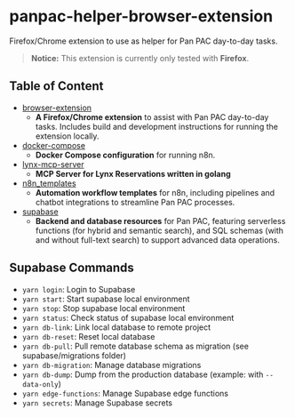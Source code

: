 # panpac-helper-browser-extension

Firefox/Chrome extension to use as helper for Pan PAC day-to-day tasks.

> **Notice:** This extension is currently only tested with **Firefox**.

## Table of Content

- [browser-extension](./browser-extension/)
  - **A Firefox/Chrome extension** to assist with Pan PAC day-to-day tasks. Includes build and development instructions for running the extension locally.
- [docker-compose](./docker-compose/)
  - **Docker Compose configuration** for running n8n.
- [lynx-mcp-server](./lynx-mcp-server/)
  - **MCP Server for Lynx Reservations written in golang**
- [n8n_templates](./n8n_templates/)
  - **Automation workflow templates** for n8n, including pipelines and chatbot integrations to streamline Pan PAC processes.
- [supabase](./supabase/)
  - **Backend and database resources** for Pan PAC, featuring serverless functions (for hybrid and semantic search), and SQL schemas (with and without full-text search) to support advanced data operations.

##  Supabase Commands

- `yarn login`: Login to Supabase
- `yarn start`: Start supabase local environment
- `yarn stop`: Stop supabase local environment
- `yarn status`: Check status of supabase local environment
- `yarn db-link`: Link local database to remote project
- `yarn db-reset`: Reset local database
- `yarn db-pull`: Pull remote database schema as migration (see
  supabase/migrations folder)
- `yarn db-migration`: Manage database migrations
- `yarn db-dump`: Dump from the production database (example: with `--data-only`)
- `yarn edge-functions`: Manage Supabase edge functions
- `yarn secrets`: Manage Supabase secrets